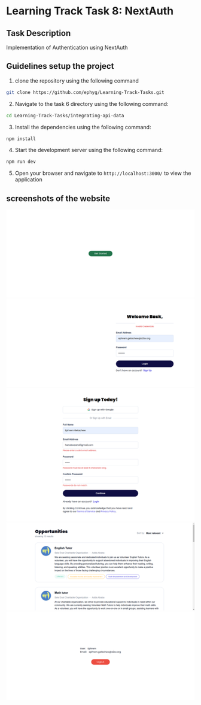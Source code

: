 # Learning Track Task 8: NextAuth



## Task Description
Implementation of Authentication using NextAuth 


## Guidelines setup the project

1. clone the repository using the following command

```bash
git clone https://github.com/ephyg/Learning-Track-Tasks.git
```
2. Navigate to the task 6 directory using the following command:

```bash
cd Learning-Track-Tasks/integrating-api-data
```

3. Install the dependencies using the following command:

```bash
npm install
```
4. Start the development server using the following command:

```bash
npm run dev
```
5. Open your browser and navigate to `http://localhost:3000/` to view the application


## screenshots of the website

![List](./next-auth/public/start.png)
![List](./next-auth/public/login1.png)
![List](./next-auth/public/signup.png)
![List](./next-auth/public/post.png)
![List](./next-auth/public/logout.png)


